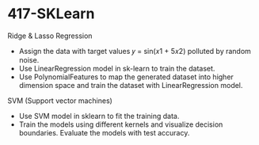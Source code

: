 # 417-SKLearn

Ridge & Lasso Regression

- Assign the data with target values 𝑦 = sin(𝑥1 + 5𝑥2) polluted by random noise. 
- Use LinearRegression model in sk-learn to train the dataset. 
- Use PolynomialFeatures to map the generated dataset into higher dimension space and train the dataset with LinearRegression model.

SVM (Support vector machines)

- Use SVM model in sklearn to fit the training data.
- Train the models using different kernels and visualize decision boundaries. Evaluate the models with test accuracy. 
